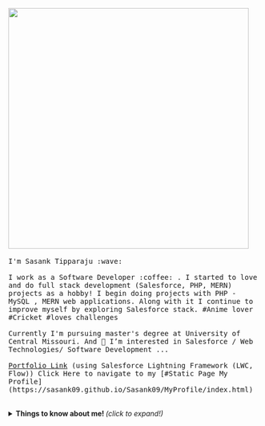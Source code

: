 <p align="left">
  <img src="https://media.giphy.com/media/lcM8hVXy87yN3aTjte/giphy-downsized-large.gif" width="480" height="480" class="giphy-embed"></img>
  <br><br>
  <samp>
    I'm Sasank Tipparaju :wave:
    <br><br>
    I work as a Software Developer :coffee: . I started to love and do full stack development (Salesforce, PHP, MERN) projects as a hobby! I begin doing projects with PHP - MySQL , MERN web applications. Along with it I continue to improve myself by exploring Salesforce stack.
  #Anime lover #Cricket #loves challenges
    <br><br>
    Currently I'm pursuing master's degree at University of Central Missouri. And 👀 I’m interested in Salesforce / Web Technologies/ Software Development ...
    <br><br>
  <a href ="https://sasank-tipparaju-dev-ed.my.site.com/">Portfolio Link</a>  (using Salesforce Lightning Framework (LWC, Flow))
      Click Here to navigate to my [#Static Page My Profile](https://sasank09.github.io/Sasank09/MyProfile/index.html)
  </samp>
</p>

<br>

<details>
  <summary> <b> Things to know about me! </b> <i>(click to expand!)</i> </summary>
  
  <br>
---
  - An enthusiastic traiblazer who explores and learn new features in Salesforce ecosystem
  - I'd also love to have any open opportunities coming to me related to Javascript full stack development - React, Node, Next and any upcoming JS frameworks
  
###  - Follow me on
   <a href="https://www.linkedin.com/in/sasank-tipparaju-806408184/">
    <img src="https://github.com/MikeCodesDotNET/ColoredBadges/blob/master/png/social/linkedin.png" alt="example badge" style="vertical-align:top margin:6px 4px">
  </a>
  <a href="https://trailblazer.me/id/sasank09">
    <img src="" alt="Trailhead" style="vertical-align:top margin:6px 4px">
  </a>
    <a href="https://www.instagram.com/sasank_09/?hl=en">
    <img src="https://github.com/MikeCodesDotNET/ColoredBadges/blob/master/png/social/instagram.png" alt="example badge" style="vertical-align:top margin:6px 4px">
  </a>
  
  
 



---

</p>

</details>




<!---
Sasank09/Sasank09 is a ✨ special ✨ repository because its `README.md` (this file) appears on your GitHub profile.
You can click the Preview link to take a look at your changes.
--->
